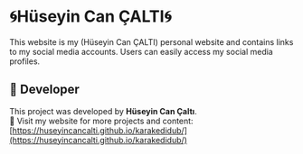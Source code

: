 # 🌀Hüseyin Can ÇALTI🌀

This website is my (Hüseyin Can ÇALTI) personal website and contains links to my social media accounts. Users can easily access my social media profiles.

## 👤 Developer

This project was developed by **Hüseyin Can Çaltı**.  
🔗 Visit my website for more projects and content:  
[https://huseyincancalti.github.io/karakedidub/](https://huseyincancalti.github.io/karakedidub/)
